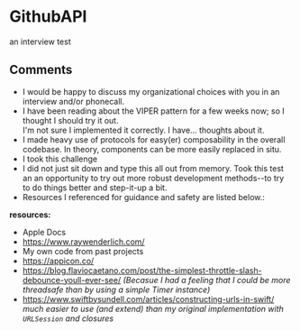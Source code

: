 # GithubAPI
an interview test

## Comments
- I would be happy to discuss my organizational choices with you in an interview and/or phonecall.
- I have been reading about the VIPER pattern for a few weeks now; so I thought I should try it out.  
  I'm not sure I implemented it correctly.  I have... thoughts about it.
- I made heavy use of protocols for easy(er) composability in the overall codebase. In theory, components can be more easily replaced in situ.
- I took this challenge
- I did not just sit down and type this all out from memory. Took this test an an opportunity to 
  try out more robust development methods--to try to do things better and step-it-up a bit. 
- Resources I referenced for guidance and safety are listed below.:

__resources:__

- Apple Docs
- https://www.raywenderlich.com/
- My own code from past projects
- https://appicon.co/
- https://blog.flaviocaetano.com/post/the-simplest-throttle-slash-debounce-youll-ever-see/  _(Becasue I had a feeling that I could be more threadsafe than by using a simple Timer instance)_
- https://www.swiftbysundell.com/articles/constructing-urls-in-swift/ _much easier to use (and extend) than my original implementation with ```URLSession``` and closures_
